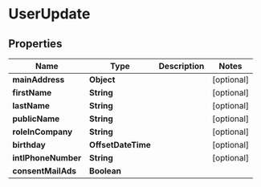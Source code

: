 

# UserUpdate



## Properties

| Name | Type | Description | Notes |
|------------ | ------------- | ------------- | -------------|
|**mainAddress** | **Object** |  |  [optional] |
|**firstName** | **String** |  |  [optional] |
|**lastName** | **String** |  |  [optional] |
|**publicName** | **String** |  |  [optional] |
|**roleInCompany** | **String** |  |  [optional] |
|**birthday** | **OffsetDateTime** |  |  [optional] |
|**intlPhoneNumber** | **String** |  |  [optional] |
|**consentMailAds** | **Boolean** |  |  |



